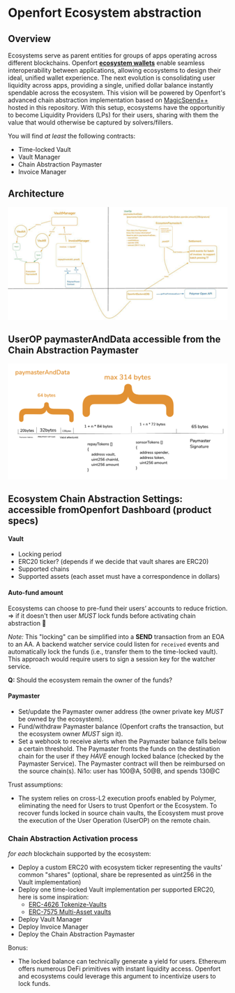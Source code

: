 # Openfort Ecosystem abstraction

## Overview
Ecosystems serve as parent entities for groups of apps operating across different blockchains. Openfort [**ecosystem wallets**](https://www.openfort.xyz/docs/guides/ecosystem) enable seamless interoperability between applications, allowing ecosystems to design their ideal, unified wallet experience. The next evolution is consolidating user liquidity across apps, providing a single, unified dollar balance instantly spendable across the ecosystem. This vision will be powered by Openfort's advanced chain abstraction implementation based on [MagicSpend++](https://ethresear.ch/t/magicspend-spend-now-debit-later/19678/9) hosted in this repository. With this setup, ecosystems have the opportunitiy to become Liquidity Providers (LPs) for their users, sharing with them the value that would otherwise be captured by solvers/fillers.


You will find *at least* the following contracts:
* Time-locked Vault
* Vault Manager
* Chain Abstraction Paymaster
* Invoice Manager

## Architecture

![architecture](./assets/archi.jpg)

## UserOP paymasterAndData accessible from the Chain Abstraction Paymaster

![paymasterAndData](./assets/paymasterAndData.png)

## Ecosystem Chain Abstraction Settings: accessible fromOpenfort Dashboard (product specs)

#### Vault
- Locking period
- ERC20 ticker? (depends if we decide that vault shares are ERC20)
- Supported chains
- Supported assets (each asset must have a correspondence in dollars)

#### Auto-fund amount
Ecosystems can choose to pre-fund their users’ accounts to reduce friction.
=> if it doesn't then user *MUST*  lock funds before activating chain abstraction 🚩

_Note:_ This "locking" can be simplified into a **SEND** transaction from an EOA to an AA. A backend watcher service could listen for `received` events and automatically lock the funds (i.e., transfer them to the time-locked vault). This approach would require users to sign a session key for the watcher service.

**Q:** Should the ecosystem remain the owner of the funds?

#### Paymaster
* Set/update the Paymaster owner address (the owner private key _MUST_ be owned by the ecosystem).
* Fund/withdraw Paymaster balance (Openfort crafts the transaction, but the ecosystem owner _MUST_ sign it).
* Set a webhook to receive alerts when the Paymaster balance falls below a certain threshold.
	The Paymaster fronts the funds on the destination chain for the user if they _HAVE_ enough locked balance (checked by the Paymaster Service). The Paymaster contract will then be reimbursed on the source chain(s). Ni1o: user has 100@A, 50@B, and spends 130@C

Trust assumptions:

* The system relies on cross-L2 execution proofs enabled by Polymer, eliminating the need for Users to trust Openfort or the Ecosystem. To recover funds locked in source chain vaults, the Ecosystem must prove the execution of the User Operation (UserOP) on the remote chain.


### Chain Abstraction Activation process

*for each* blockchain supported by the ecosystem:
* Deploy a custom ERC20 with ecosystem ticker representing the vaults' common "shares" (optional, share be represented as uint256 in the Vault implementation)
* Deploy one time-locked Vault implementation per supported ERC20, here is some inspiration:
    - [ERC-4626 Tokenize-Vaults](https://eips.ethereum.org/EIPS/eip-4626)
    - [ERC-7575 Multi-Asset vaults](https://eips.ethereum.org/EIPS/eip-7575)
* Deploy Vault Manager
* Deploy Invoice Manager
* Deploy the Chain Abstraction Paymaster


Bonus:
* The locked balance can technically generate a yield for users. Ethereum offers numerous DeFi primitives with instant liquidity access. Openfort and ecosystems could leverage this argument to incentivize users to lock funds.

